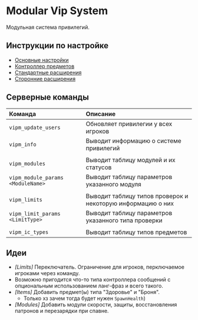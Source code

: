 # Modular Vip System

Модульная система привилегий.

## Инструкции по настройке

- [Основные настройки](readme/configs.md)
- [Контроллер предметов](readme/items.md)
- [Стандартные расширения](readme/default-extensions.md)
- [Сторонние расширения](readme/thirdparty-extensions.md)

## Серверные команды

|Команда                            |Описание
|:---                               |:---
|`vipm_update_users`                |Обновляет привилегии у всех игроков
|`vipm_info`                        |Выводит информацию о системе привилегий
||
|`vipm_modules`                     |Выводит таблицу модулей и их статусов
|`vipm_module_params <ModuleName>`  |Выводит таблицу параметров указанного модуля
||
|`vipm_limits`                      |Выводит таблицу типов проверок и некоторую информацию о них
|`vipm_limit_params <LimitType>`    |Выводит таблицу параметров указанного типа проверки
||
|`vipm_ic_types`                    |Выводит таблицу типов предметов

## Идеи

- _\[Limits\]_ Переключатель. Ограничение для игроков, перключаемое игроками через команду.
- Возможно пригодится что-то типа контроллера сообщений с опциональным использованием ланг-фраз и всего такого.
- _\[Items\]_ Добавить предмет(ы) типа "Здоровье" и "Броня".
  - Только хз зачем тогда будет нужен `SpawnHealth`)
- _\[Modules\]_ Добавить модули скорости, защиты, восстановления патронов и перезарядки при спавне.
